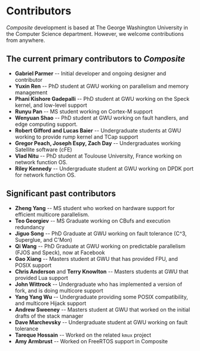 Contributors
============

_Composite_ development is based at The George Washington University
in the Computer Science department.  However, we welcome contributions
from anywhere.

The current primary contributors to _Composite_
-----------------------------------------------

- **Gabriel Parmer** -- Initial developer and ongoing designer and contributor
- **Yuxin Ren** -- PhD student at GWU working on parallelism and memory management
- **Phani Kishore Gadepalli** -- PhD student at GWU working on the Speck kernel, and low-level support
- **Runyu Pan** -- MS student working on Cortex-M support
- **Wenyuan Shao** -- PhD student at GWU working on fault handlers, and edge computing support.
- **Robert Gifford and Lucas Baier** -- Undergraduate students at GWU working to provide rump kernel and TCap support
- **Gregor Peach, Joseph Espy, Zach Day** -- Undergraduates working Satellite software (cFE)
- **Vlad Nitu** -- PhD student at Toulouse University, France working on network function OS.
- **Riley Kennedy** -- Undergraduate student at GWU working on DPDK port for network function OS.

Significant past contributors
-----------------------------

- **Zheng Yang** -- MS student who worked on hardware support for efficient multicore parallelism.
- **Teo Georgiev** -- MS Graduate working on CBufs and execution redundancy
- **Jiguo Song** -- PhD Graduate at GWU working on fault tolerance (C^3, Superglue, and C'Mon)
- **Qi Wang** -- PhD Graduate at GWU working on predictable parallelism (FJOS and Speck), now at Facebook
- **Gao Xiang** -- Masters student at GWU that has provided FPU, and POSIX support
- **Chris Anderson** and **Terry Knowlton** -- Masters students at GWU that provided Lua support
- **John Wittrock** -- Undergraduate who has implemented a version of fork, and is doing multicore support
- **Yang Yang Wu** -- Undergraduate providing some POSIX compatibility, and multicore Hijack support
- **Andrew Sweeney** -- Masters student at GWU that worked on the initial drafts of the stack manager
- **Dave Marchevsky** -- Undergraduate student at GWU working on fault tolerance
- **Tareque Hossain** -- Worked on the related `kmux` project
- **Amy Armbrust** -- Worked on FreeRTOS support in Composite
